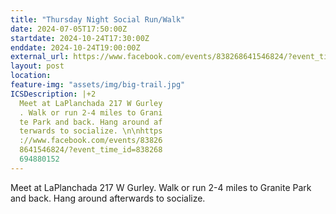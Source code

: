 ```yaml
---
title: "Thursday Night Social Run/Walk"
date: 2024-07-05T17:50:00Z
startdate: 2024-10-24T17:30:00Z
enddate: 2024-10-24T19:00:00Z
external_url: https://www.facebook.com/events/838268641546824/?event_time_id=838268694880152
layout: post
location: 
feature-img: "assets/img/big-trail.jpg"
ICSDescription: |+2
  Meet at LaPlanchada 217 W Gurley  . Walk or run 2-4 miles to Grani  te Park and back. Hang around af  terwards to socialize. \n\nhttps  ://www.facebook.com/events/83826  8641546824/?event_time_id=838268  694880152
---
```


Meet at LaPlanchada 217 W Gurley. Walk or run 2-4 miles to Granite Park and back. Hang around afterwards to socialize. <br>
  <br>
  
